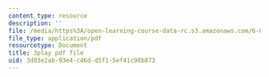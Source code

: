 ```yaml
---
content_type: resource
description: ''
file: /media/https%3A/open-learning-course-data-rc.s3.amazonaws.com/6-002-circuits-and-electronics-spring-2007/3d03e2ab93e4c46dd5f15ef41c98b873_dyxcCoUgETU.pdf
file_type: application/pdf
resourcetype: Document
title: 3play pdf file
uid: 3d03e2ab-93e4-c46d-d5f1-5ef41c98b873
---
```

